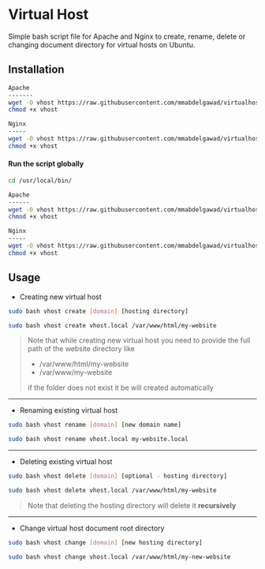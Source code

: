 # Virtual Host

Simple bash script file for Apache and Nginx to create, rename, delete or changing document directory for virtual hosts on Ubuntu.

## Installation

```bash
Apache
-------
wget -O vhost https://raw.githubusercontent.com/mmabdelgawad/virtualhost/master/vhost-apache.sh
chmod +x vhost

Nginx
-----
wget -O vhost https://raw.githubusercontent.com/mmabdelgawad/virtualhost/master/vhost-nginx.sh
chmod +x vhost
```

#### Run the script globally
```bash
cd /usr/local/bin/

Apache
------
wget -O vhost https://raw.githubusercontent.com/mmabdelgawad/virtualhost/master/vhost-apache.sh
chmod +x vhost

Nginx
-----
wget -O vhost https://raw.githubusercontent.com/mmabdelgawad/virtualhost/master/vhost-nginx.sh
chmod +x vhost
```

## Usage

* Creating new virtual host
```bash
sudo bash vhost create [domain] [hosting directory]
```

```bash
sudo bash vhost create vhost.local /var/www/html/my-website
```

> Note that while creating new virtual host you need to provide the full path of the website directory like
>   * /var/www/html/my-website
>   * /var/www/my-website
> 
> if the folder does not exist it be will created automatically
---
* Renaming existing virtual host
```bash
sudo bash vhost rename [domain] [new domain name]
```

```bash
sudo bash vhost rename vhost.local my-website.local
```
---
* Deleting existing virtual host
```bash
sudo bash vhost delete [domain] [optional - hosting directory]
```

```bash
sudo bash vhost delete vhost.local /var/www/html/my-website
```
> Note that deleting the hosting directory will delete it **recursively**
---
* Change virtual host document root directory
```bash
sudo bash vhost change [domain] [new hosting directory]
```

```bash
sudo bash vhost change vhost.local /var/www/html/my-new-website
```